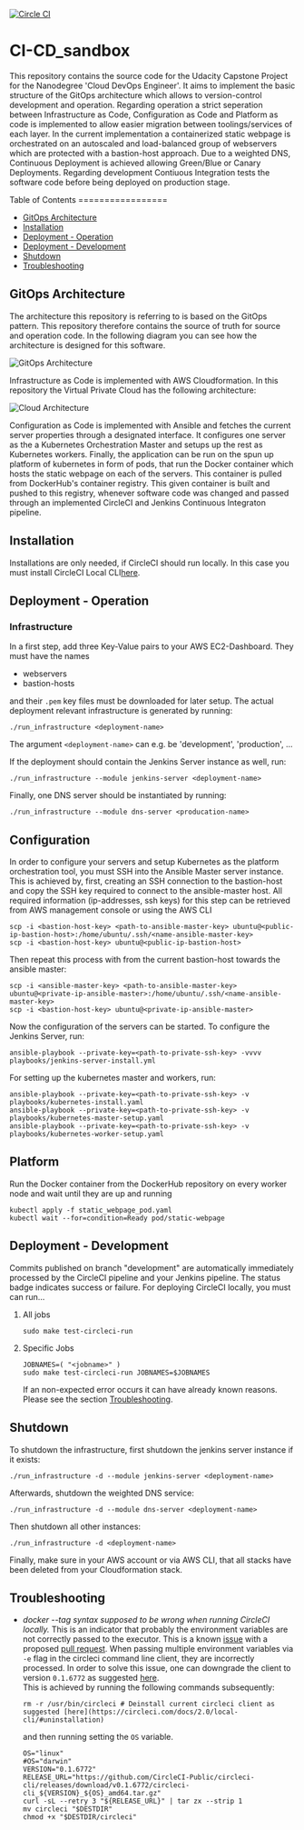 [![Circle CI][circle-ci-status]][circle-ci]

[circle-ci-status]: https://circleci.com/gh/DerNeuburger/CI-CD_sandbox/tree/development.svg?style=shield&circle-token=8271143c73d7cb44dc6c3e1a872c41b26247d31a
[circle-ci]: https://circleci.com/gh/DerNeuburger/CI-CD_sandbox/tree/development

# CI-CD_sandbox


This repository contains the source code for the Udacity Capstone Project for the Nanodegree 'Cloud DevOps Engineer'. It aims to implement the basic structure of the GitOps architecture which allows to version-control development and operation. Regarding operation a strict seperation between Infrastructure as Code, Configuration as Code and Platform as code is implemented to allow easier migration between toolings/services of each layer. In the current implementation a containerized static webpage is orchestrated on an autoscaled and load-balanced group of webservers which are protected with a bastion-host approach. Due to a weighted DNS, Continuous Deployment is achieved allowing Green/Blue or Canary Deployments. Regarding development Contiuous Integration tests the software code before being deployed on production stage.

Table of Contents =================

* [GitOps Architecture](gitops-architecture)
* [Installation](#installation)
* [Deployment - Operation](#deployment---operation)
* [Deployment - Development](#deployment---development)
* [Shutdown](#shutdown)
* [Troubleshooting](#troubleshooting)

## GitOps Architecture

The architecture this repository is referring to is based on the GitOps pattern.
This repository therefore contains the source of truth for source and operation code.
In the following diagram you can see how the architecture is designed for this software.

![GitOps Architecture](resources/gitops_architecture.png)

Infrastructure as Code is implemented with AWS Cloudformation. In this repository the Virtual Private Cloud
has the following architecture:

![Cloud Architecture](resources/cloud_architecture.png)

Configuration as Code is implemented with Ansible and fetches the current server properties through a designated interface.
It configures one server as the a Kubernetes Orchestration Master and setups up the rest as Kubernetes workers.
Finally, the application can be run on the spun up platform of kubernetes in form of pods, that run the Docker container
which hosts the static webpage on each of the servers. This container is pulled from DockerHub's container registry.
This given container is built and pushed to this registry, whenever software code was changed and passed through an implemented CircleCI and Jenkins Continuous Integraton pipeline.

## Installation

Installations are only needed, if CircleCI should run locally. In this case you must install CircleCI Local
CLI[here](https://circleci.com/docs/2.0/local-cli/).

## Deployment - Operation

### Infrastructure

In a first step, add three Key-Value pairs to your AWS EC2-Dashboard. They must have the names

- webservers
- bastion-hosts

and their ```.pem``` key files must be downloaded for later setup.
The actual deployment relevant infrastructure is generated by running:

```
./run_infrastructure <deployment-name>
```

The argument ```<deployment-name>``` can e.g. be 'development', 'production', ...

If the deployment should contain the Jenkins Server instance as well, run:

```
./run_infrastructure --module jenkins-server <deployment-name>
```

Finally, one DNS server should be instantiated by running:

```
./run_infrastructure --module dns-server <producation-name>
```

## Configuration

In order to configure your servers and setup Kubernetes as the platform orchestration tool, you must SSH into the Ansible Master server instance.
This is achieved by, first, creating an SSH connection to the bastion-host and copy the SSH key required to connect to the ansible-master host.
All required information (ip-addresses, ssh keys) for this step can be retrieved from AWS management console or using the AWS CLI

```
scp -i <bastion-host-key> <path-to-ansible-master-key> ubuntu@<public-ip-bastion-host>:/home/ubuntu/.ssh/<name-ansible-master-key>
scp -i <bastion-host-key> ubuntu@<public-ip-bastion-host>
```

Then repeat this process with from the current bastion-host towards the ansible master:

```
scp -i <ansible-master-key> <path-to-ansible-master-key> ubuntu@<private-ip-ansible-master>:/home/ubuntu/.ssh/<name-ansible-master-key>
scp -i <bastion-host-key> ubuntu@<private-ip-ansible-master>
```

Now the configuration of the servers can be started. To configure the Jenkins Server, run:

```
ansible-playbook --private-key=<path-to-private-ssh-key> -vvvv playbooks/jenkins-server-install.yml
```

For setting up the kubernetes master and workers, run:

```
ansible-playbook --private-key=<path-to-private-ssh-key> -v playbooks/kubernetes-install.yaml
ansible-playbook --private-key=<path-to-private-ssh-key> -v playbooks/kubernetes-master-setup.yaml
ansible-playbook --private-key=<path-to-private-ssh-key> -v playbooks/kubernetes-worker-setup.yaml
```

## Platform

Run the Docker container from the DockerHub repository on every worker node and wait until they are up and running

```
kubectl apply -f static_webpage_pod.yaml
kubectl wait --for=condition=Ready pod/static-webpage
```

## Deployment - Development

Commits published on branch "development" are automatically immediately
processed by the CircleCI pipeline and your Jenkins pipeline. The status badge indicates success or
failure.
For deploying CircleCI locally, you must can run...

1. All jobs

   ```
   sudo make test-circleci-run
   ```

1. Specific Jobs

   ```
   JOBNAMES=( "<jobname>" )
   sudo make test-circleci-run JOBNAMES=$JOBNAMES
   ```

   If an non-expected error occurs it can have already known reasons. Please see
   the section [Troubleshooting](#troubleshooting).

## Shutdown

To shutdown the infrastructure, first shutdown the jenkins server instance if it exists:

```
./run_infrastructure -d --module jenkins-server <deployment-name>
```

Afterwards, shutdown the weighted DNS service:

```
./run_infrastructure -d --module dns-server <deployment-name>
```

Then shutdown all other instances:

```
./run_infrastructure -d <deployment-name>
```

Finally, make sure in your AWS account or via AWS CLI, that all stacks have been deleted from your Cloudformation stack.

## Troubleshooting

* *docker --tag syntax supposed to be wrong when running CircleCI locally.*
   This is an indicator that probably the environment variables are not correctly
   passed to the executor. This is a known [issue](
   https://github.com/CircleCI-Public/circleci-cli/issues/391) with a proposed [
   pull request](https://github.com/CircleCI-Public/circleci-cli/pull/395).
   When passing multiple environment variables via ```-e``` flag in the circleci
   command line client, they are incorrectly processed. In order to solve this
   issue, one can downgrade the client to version ```0.1.6772``` as suggested
   [here](https://github.com/CircleCI-Public/circleci-cli/issues/391). \
   This is achieved by running the following commands subsequently:

   ```
   rm -r /usr/bin/circleci # Deinstall current circleci client as suggested [here](https://circleci.com/docs/2.0/local-cli/#uninstallation)
   ```

   and then running setting the ```OS``` variable.

   ```
   OS="linux"
   #OS="darwin"
   VERSION="0.1.6772"
   RELEASE_URL="https://github.com/CircleCI-Public/circleci-cli/releases/download/v0.1.6772/circleci-cli_${VERSION}_${OS}_amd64.tar.gz"
   curl -sL --retry 3 "${RELEASE_URL}" | tar zx --strip 1
   mv circleci "$DESTDIR"
   chmod +x "$DESTDIR/circleci"
